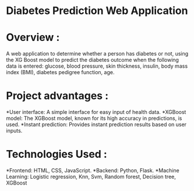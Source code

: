 # **Diabetes Prediction Web Application**
# Overview :
A web application to determine whether a person has diabetes or not, using the XG Boost model to predict the diabetes outcome when the following data is entered: glucose, blood pressure, skin thickness, insulin, body mass index (BMI), diabetes pedigree function, age.

# Project advantages :
*User interface: A simple interface for easy input of health data.
*XGBoost model: The XGBoost model, known for its high accuracy in predictions, is used.
*Instant prediction: Provides instant prediction results based on user inputs.

# Technologies Used :
*Frontend: HTML, CSS, JavaScript.
*Backend: Python, Flask.
*Machine Learning: Logistic regression, Knn, Svm, Random forest, Decision tree, XGBoost  







 


